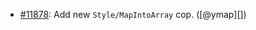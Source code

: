 * [#11878](https://github.com/rubocop/rubocop/issues/11878): Add new `Style/MapIntoArray` cop. ([@ymap][])

